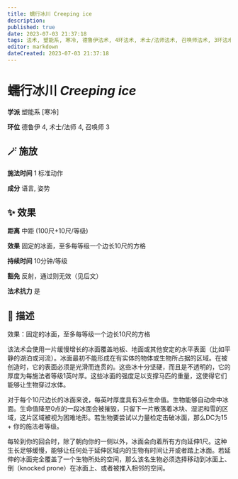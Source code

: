 ```yaml
---
title: 蠕行冰川 Creeping ice
description: 
published: true
date: 2023-07-03 21:37:18
tags: 法术, 塑能系, 寒冷, 德鲁伊法术, 4环法术, 术士/法师法术, 召唤师法术, 3环法术
editor: markdown
dateCreated: 2023-07-03 21:37:18
---
```


# **蠕行冰川** *Creeping ice*

**学派** 塑能系 \[寒冷\] 

**环位** 德鲁伊 4, 术士/法师 4, 召唤师 3

## 🪄 施放

**施法时间** 1 标准动作

**成分** 语言, 姿势

## ✨ 效果  

**距离** 中距 (100尺+10尺/等级) 

**效果** 固定的冰面，至多每等级一个边长10尺的方格 

**持续时间** 10分钟/等级 

**豁免** 反射，通过则无效（见后文）

**法术抗力** 是

## 📖 描述

效果：固定的冰面，至多每等级一个边长10尺的方格

该法术会使用一片缓慢增长的冰面覆盖地板、地面或其他安定的水平表面（比如平静的湖泊或河流）。冰面最初不能形成在有实体的物体或生物所占据的区域。在被创造时，它的表面必须是光滑而连贯的。这些冰十分坚硬，而且是不透明的，它的厚度为每施法者等级1英吋厚。这些冰面的强度足以支撑马匹的重量，这使得它们能够让生物穿过水体。

对于每个10尺边长的冰面来说，每英吋厚度具有3点生命值。生物能够自动命中冰面。生命值降至0点的一段冰面会被摧毁，只留下一片散落着冰块、湿泥和雪的区域，这片区域被视为困难地形。若生物要尝试以力量检定击破冰面，那么DC为15 + 你的施法者等级。

每轮到你的回合时，除了朝向你的一侧以外，冰面会向着所有方向延伸1尺。这种生长足够缓慢，能够让任何处于延伸区域内的生物有时间让开或者踏上冰面。若延伸的冰面完全覆盖了一个生物所处的空间，那么该名生物必须选择移动到冰面上、倒（knocked prone）在冰面上、或者被推入相邻的空间。
    